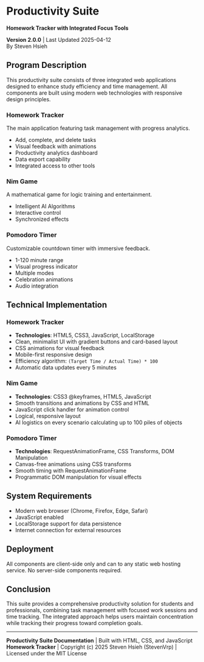 # Productivity Suite  
​**​Homework Tracker with Integrated Focus Tools​**​  

​**​Version 2.0.0​**​ | Last Updated 2025-04-12  
By Steven Hsieh  

## Program Description  
This productivity suite consists of three integrated web applications designed to enhance study efficiency and time management. All components are built using modern web technologies with responsive design principles.  

### Homework Tracker  
The main application featuring task management with progress analytics.  
- Add, complete, and delete tasks  
- Visual feedback with animations  
- Productivity analytics dashboard  
- Data export capability  
- Integrated access to other tools  

### Nim Game  
A mathematical game for logic training and entertainment.  
- Intelligent AI Algorithms  
- Interactive control  
- Synchronized effects  

### Pomodoro Timer  
Customizable countdown timer with immersive feedback.  
- 1-120 minute range  
- Visual progress indicator  
- Multiple modes  
- Celebration animations  
- Audio integration  

## Technical Implementation  
### Homework Tracker  
- ​**​Technologies​**​: HTML5, CSS3, JavaScript, LocalStorage  
- Clean, minimalist UI with gradient buttons and card-based layout  
- CSS animations for visual feedback  
- Mobile-first responsive design  
- Efficiency algorithm: `(Target Time / Actual Time) * 100`  
- Automatic data updates every 5 minutes  

### Nim Game  
- ​**​Technologies​**​: CSS3 @keyframes, HTML5, JavaScript  
- Smooth transitions and animations by CSS and HTML  
- JavaScript click handler for animation control  
- Logical, responsive layout  
- AI logistics on every scenario calculating up to 100 piles of objects  

### Pomodoro Timer  
- ​**​Technologies​**​: RequestAnimationFrame, CSS Transforms, DOM Manipulation  
- Canvas-free animations using CSS transforms  
- Smooth timing with RequestAnimationFrame  
- Programmatic DOM manipulation for visual effects  

## System Requirements  
- Modern web browser (Chrome, Firefox, Edge, Safari)  
- JavaScript enabled  
- LocalStorage support for data persistence  
- Internet connection for external resources  

## Deployment  
All components are client-side only and can to any static web hosting service. No server-side components required.  

## Conclusion  
This suite provides a comprehensive productivity solution for students and professionals, combining task management with focused work sessions and time tracking. The integrated approach helps users maintain concentration while tracking their progress toward completion goals.  

---  
​**​Productivity Suite Documentation​**​ | Built with HTML, CSS, and JavaScript  
​**​Homework Tracker​**​ | Copyright (c) 2025 Steven Hsieh (StevenVrp) | Licensed under the MIT License  
